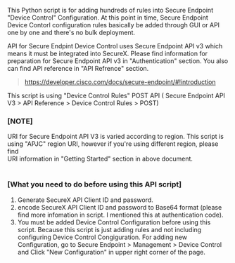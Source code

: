

This Python script is for adding hundreds of rules into Secure Endpoint "Device Control" Configuration.
At this point in time, Secure Endpoint Device Contorl configuration rules basically be added through GUI or API one by one and there's no bulk deployment.

API for Secure Endpint Device Control uses Secure Endpoint API v3 which means it must be integrated into SecureX.
Please find information for preparation for Secure Endpoint API v3 in "Authentication" section. You also can find API reference in "API Refrence" section.
 > https://developer.cisco.com/docs/secure-endpoint/#!introduction

This script is using "Device Control Rules" POST API ( Secure Endpoint API V3 > API Reference > Device Control Rules > POST)
<br>

<H3>[NOTE]</H3>
URI for Secure Endpoint API V3 is varied according to region. This script is using "APJC" region URI, however if you're using different region, please find <br>
URI information in "Getting Started" section in above document.
<br>
<br>
<h3>[What you need to do before using this API script]</h3>

  1. Generate SecureX API Client ID and password.<br>
  2. encode SecureX API Client ID and password to Base64 format (please find more infomation in script. I mentioned this at authentication code).<br>
  3. You must be added Device Control Configuration before using this script. Because this script is just adding rules and not including configuring Device Control Congiguration. For adding new Configuration, go to Secure Endpoint > Management > Device Control and Click "New Configuration" in upper right corner of the page.<br>
 

